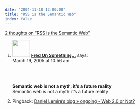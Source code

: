 ```yaml
---
date: "2004-11-18 12:00:00"
title: "RSS is the Semantic Web"
index: false
---
```


[2 thoughts on &ldquo;RSS is the Semantic Web&rdquo;](/lemire/blog/2004/11-18-rss-is-the-semantic-web)

<ol class="comment-list">
<li id="comment-2023" class="comment even thread-even depth-1">
<div class="comment-author vcard">
<img alt src="https://secure.gravatar.com/avatar/?s=56&#038;d=mm&#038;r=g" srcset="https://secure.gravatar.com/avatar/?s=112&#038;d=mm&#038;r=g 2x" class="avatar avatar-56 photo avatar-default" height="56" width="56" decoding="async" /> <b class="fn"><a href="http://radio-weblogs.com/0140770/2005/03/19.html#a108" class="url" rel="ugc external nofollow">Fred On Something...</a></b> <span class="says">says:</span> </div>
<div class="comment-metadata"><time datetime="2005-03-19T10:56:18+00:00">March 19, 2005 at 10:56 am</time></a> </div>
<div class="comment-content">
<p><br/>
<br/>
<br/>
<trackback></trackback><strong>Semantic web is not a myth: it&rsquo;s a future reality</strong><br/>
Semantic web is not a myth: it&rsquo;s a future reality </p>
</div>
</li>
<li id="comment-2418" class="pingback odd alt thread-odd thread-alt depth-1">
<div class="comment-body">
Pingback: <a href="https://lemire.me/blog/2005/08/10/ongoing-web-20-or-not/" class="url" rel="ugc">Daniel Lemire&rsquo;s blog &raquo; ongoing - Web 2.0 or Not?</a> </div>
</li>
</ol>
